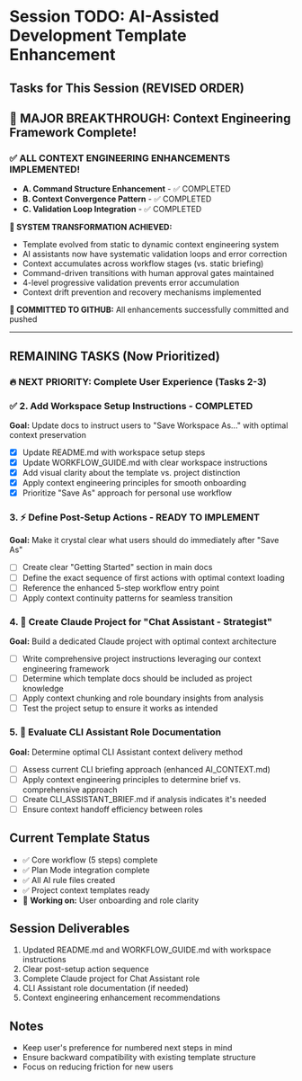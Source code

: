 # Session TODO: AI-Assisted Development Template Enhancement

## Tasks for This Session (REVISED ORDER)

## 🎉 MAJOR BREAKTHROUGH: Context Engineering Framework Complete!

### ✅ ALL CONTEXT ENGINEERING ENHANCEMENTS IMPLEMENTED!
- **A. Command Structure Enhancement** - ✅ COMPLETED
- **B. Context Convergence Pattern** - ✅ COMPLETED  
- **C. Validation Loop Integration** - ✅ COMPLETED

**🚀 SYSTEM TRANSFORMATION ACHIEVED:**
- Template evolved from static to dynamic context engineering system
- AI assistants now have systematic validation loops and error correction
- Context accumulates across workflow stages (vs. static briefing)
- Command-driven transitions with human approval gates maintained
- 4-level progressive validation prevents error accumulation
- Context drift prevention and recovery mechanisms implemented

**📝 COMMITTED TO GITHUB:** All enhancements successfully committed and pushed

---

## REMAINING TASKS (Now Prioritized)

### 🔥 NEXT PRIORITY: Complete User Experience (Tasks 2-3)

### ✅ 2. Add Workspace Setup Instructions - **COMPLETED**
**Goal:** Update docs to instruct users to "Save Workspace As..." with optimal context preservation
- [x] Update README.md with workspace setup steps
- [x] Update WORKFLOW_GUIDE.md with clear workspace instructions  
- [x] Add visual clarity about the template vs. project distinction
- [x] Apply context engineering principles for smooth onboarding
- [x] Prioritize "Save As" approach for personal use workflow

### 3. ⚡ Define Post-Setup Actions - **READY TO IMPLEMENT**
**Goal:** Make it crystal clear what users should do immediately after "Save As"
- [ ] Create clear "Getting Started" section in main docs
- [ ] Define the exact sequence of first actions with optimal context loading
- [ ] Reference the enhanced 5-step workflow entry point
- [ ] Apply context continuity patterns for seamless transition

### 4. 🤖 Create Claude Project for "Chat Assistant - Strategist"
**Goal:** Build a dedicated Claude project with optimal context architecture
- [ ] Write comprehensive project instructions leveraging our context engineering framework
- [ ] Determine which template docs should be included as project knowledge
- [ ] Apply context chunking and role boundary insights from analysis
- [ ] Test the project setup to ensure it works as intended

### 5. 📝 Evaluate CLI Assistant Role Documentation
**Goal:** Determine optimal CLI Assistant context delivery method
- [ ] Assess current CLI briefing approach (enhanced AI_CONTEXT.md)
- [ ] Apply context engineering principles to determine brief vs. comprehensive approach
- [ ] Create CLI_ASSISTANT_BRIEF.md if analysis indicates it's needed
- [ ] Ensure context handoff efficiency between roles

## Current Template Status
- ✅ Core workflow (5 steps) complete
- ✅ Plan Mode integration complete  
- ✅ All AI rule files created
- ✅ Project context templates ready
- 🔄 **Working on:** User onboarding and role clarity

## Session Deliverables
1. Updated README.md and WORKFLOW_GUIDE.md with workspace instructions
2. Clear post-setup action sequence
3. Complete Claude project for Chat Assistant role
4. CLI Assistant role documentation (if needed)
5. Context engineering enhancement recommendations

## Notes
- Keep user's preference for numbered next steps in mind
- Ensure backward compatibility with existing template structure
- Focus on reducing friction for new users